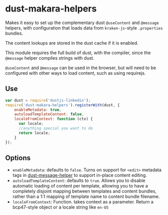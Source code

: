 dust-makara-helpers
===================

Makes it easy to set up the complementary dust `@useContent` and `@message` helpers, with configuration that loads data from `kraken-js`-style `.properties` bundles.

The content lookups are stored in the dust cache if it is enabled.

This module requires the full build of dust, with the compiler, since the `@message` helper compiles strings with dust.

`@useContent` and `@message` can be used in the browser, but will need to be configured with other ways to load content, such as using requirejs.

Use
----

```js
var dust = require('dustjs-linkedin');
require('dust-makara-helpers').registerWith(dust, {
    enableMetadata: true,
    autoloadTemplateContent: false,
    localeFromContext: function (ctx) {
      var locale;
      //anything special you want to do
      return locale;
    }
});
```

Options
-------

* `enableMetadata`: defaults to `false`. Turns on support for `<edit>` metadata tags in [dust-message-helper] to support in-place content editing.
* `autoloadTemplateContent`: defaults to `true`. Allows you to disable automatic loading of content per template, allowing you to have a completely disjoint mapping between templates and content bundles, rather than a 1:1 mapping of template name to content bundle filename.
* `localeFromContext`: Function. takes context as a parameter. Return a bcp47-style object or a locale string like `en-US`

[dust-message-helper]: https://github.com/krakenjs/dust-message-helper

